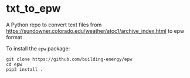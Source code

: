 # txt_to_epw
A Python repo to convert text files from https://sundowner.colorado.edu/weather/atoc1/archive_index.html to epw format


To install the `epw` package:

```
git clone https://github.com/building-energy/epw
cd epw
pip3 install .
```